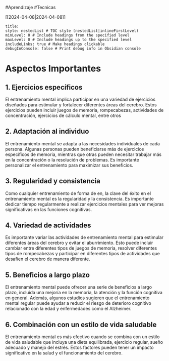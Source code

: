 #Aprendizaje #Tecnicas 

[[2024-04-08|2024-04-08]]

```table-of-contents
title: 
style: nestedList # TOC style (nestedList|inlineFirstLevel)
minLevel: 0 # Include headings from the specified level
maxLevel: 0 # Include headings up to the specified level
includeLinks: true # Make headings clickable
debugInConsole: false # Print debug info in Obsidian console
```
# Aspectos Importantes
## 1. **Ejercicios específicos** 
El entrenamiento mental implica participar en una variedad de ejercicios diseñados para estimular y fortalecer diferentes áreas del cerebro. Estos ejercicios pueden incluir juegos de memoria, rompecabezas, actividades de concentración, ejercicios de cálculo mental, entre otros
## 2. **Adaptación al individuo**
El entrenamiento mental se adapta a las necesidades individuales de cada persona. Algunas personas pueden beneficiarse más de ejercicios específicos de memoria, mientras que otras pueden necesitar trabajar más en la concentración o la resolución de problemas. Es importante personalizar el entrenamiento para maximizar sus beneficios.
## 3. **Regularidad y consistencia** 
Como cualquier entrenamiento de forma de en, la clave del éxito en el entrenamiento mental es la regularidad y la consistencia. Es importante dedicar tiempo regularmente a realizar ejercicios mentales para ver mejoras significativas en las funciones cognitivas.
## 4. **Variedad de actividades** 
Es importante variar las actividades de entrenamiento mental para estimular diferentes áreas del cerebro y evitar el aburrimiento. Esto puede incluir cambiar entre diferentes tipos de juegos de memoria, resolver diferentes tipos de rompecabezas y participar en diferentes tipos de actividades que desafíen el cerebro de manera diferente.
## 5. **Beneficios a largo plazo** 
El entrenamiento mental puede ofrecer una serie de beneficios a largo plazo, incluida una mejoría en la memoria, la atención y la función cognitiva en general. Además, algunos estudios sugieren que el entrenamiento mental regular puede ayudar a reducir el riesgo de deterioro cognitivo relacionado con la edad y enfermedades como el Alzheimer.
## 6. **Combinación con un estilo de vida saludable** 
El entrenamiento mental es más efectivo cuando se combina con un estilo de vida saludable que incluya una dieta equilibrada, ejercicio regular, sueño adecuado y manejo del estrés. Estos factores pueden tener un impacto significativo en la salud y el funcionamiento del cerebro.